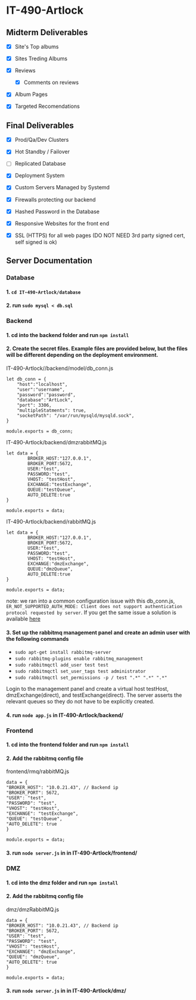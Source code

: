 # IT-490-Artlock

## Midterm Deliverables

- [x] Site's Top albums
- [x] Sites Treding Albums
- [x] Reviews
  - [x] Comments on reviews
- [x] Album Pages
- [x] Targeted Recomendations

 
 ## Final Deliverables
- [x] Prod/Qa/Dev Clusters
- [x] Hot Standby / Failover
- [ ] Replicated Database
- [x] Deployment System
- [x] Custom Servers Managed by Systemd
- [x] Firewalls protecting our backend
- [x] Hashed Password in the Database
- [x] Responsive Websites for the front end
- [x] SSL (HTTPS) for all web pages  (DO NOT NEED 3rd party signed cert, self signed is ok)


 ## Server Documentation

 ### Database 
 #### 1. `cd IT-490-Artlock/database`
 #### 2. run `sudo mysql < db.sql`
 
 ### Backend
 #### 1. cd into the backend folder and run `npm install`
 #### 2. Create the secret files. Example files are provided below, but the files will be different depending on the deployment environment.

IT-490-Artlock//backend/model/db_conn.js
```
let db_conn = {
    "host":"localhost",
    "user":"username",
    "password":"password",
    "database":"ArtLock",
    "port": 3306,
    "multipleStatments": true,
    "socketPath": "/var/run/mysqld/mysqld.sock",
}

module.exports = db_conn;
```

IT-490-Artlock/backend/dmzrabbitMQ.js
```
let data = {
        BROKER_HOST:"127.0.0.1",
        BROKER_PORT:5672,
        USER:"test",
        PASSWORD:"test",
        VHOST: "testHost",
        EXCHANGE:"testExchange",
        QUEUE:"testQueue",
        AUTO_DELETE:true
}

module.exports = data;
```

IT-490-Artlock/backend/rabbitMQ.js
```
let data = {
        BROKER_HOST:"127.0.0.1",
        BROKER_PORT:5672,
        USER:"test",
        PASSWORD:"test",
        VHOST: "testHost",
        EXCHANGE:"dmzExchange",
        QUEUE:"dmzQueue",
        AUTO_DELETE:true
}

module.exports = data;
```

note: we ran into a common configuration issue with this db_conn.js, `ER_NOT_SUPPORTED_AUTH_MODE: Client does not support authentication protocol requested by server`. If you get the same issue a solution is available [here](https://stackoverflow.com/questions/50093144/mysql-8-0-client-does-not-support-authentication-protocol-requested-by-server)

 #### 3. Set up the rabbitmq management panel and create an admin user with the following commands
- `sudo apt-get install rabbitmq-server`
- `sudo rabbitmq-plugins enable rabbitmq_management`
- `sudo rabbitmqctl add_user test test`
- `sudo rabbitmqctl set_user_tags test administrator`
- `sudo rabbitmqctl set_permissions -p / test ".*" ".*" ".*"`

Login to the management panel and create a virtual host testHost, dmzExchange(direct), and testExchange(direct). The server asserts the relevant queues so they do not have to be explicitly created.

  #### 4. run `node app.js` in IT-490-Artlock/backend/

 ### Frontend
 #### 1. cd into the frontend folder and run `npm install`
 #### 2. Add the rabbitmq config file
 frontend/rmq/rabbitMQ.js 
 ````
 data = {
"BROKER_HOST": "10.0.21.43", // Backend ip
"BROKER_PORT": 5672,
"USER": "test",
"PASSWORD": "test",
"VHOST": "testHost",
"EXCHANGE": "testExchange",
"QUEUE": "testQueue",
"AUTO_DELETE": true
}

module.exports = data;
 ````
 #### 3. run `node server.js` in in IT-490-Artlock/frontend/
 
  ### DMZ
 #### 1. cd into the dmz folder and run `npm install`
 #### 2. Add the rabbitmq config file
 dmz/dmzRabbitMQ.js 
 ````
 data = {
"BROKER_HOST": "10.0.21.43", // Backend ip
"BROKER_PORT": 5672,
"USER": "test",
"PASSWORD": "test",
"VHOST": "testHost",
"EXCHANGE": "dmzExchange",
"QUEUE": "dmzQueue",
"AUTO_DELETE": true
}

module.exports = data;
 ````
 #### 3. run `node server.js` in in IT-490-Artlock/dmz/
 
